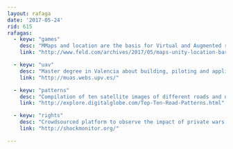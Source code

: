 ```yaml
---
layout: rafaga
date: '2017-05-24'
rid: 615
rafagas:
  - keyw: "games"
    desc: "MMaps and location are the basis for Virtual and Augmented reality games "
    link: "http://www.feld.com/archives/2017/05/maps-unity-location-based-games-mapbox.html"

  - keyw: "uav"
    desc: "Master degree in Valencia about building, piloting and applications for unmanned aerial vehicles"
    link: "http://muas.webs.upv.es/"

  - keyw: "patterns"
    desc: "Compilation of ten satellite images of different roads and neighborhoods patterns around the world"
    link: "http://explore.digitalglobe.com/Top-Ten-Road-Patterns.html"

  - keyw: "rights"
    desc: "Crowdsourced platform to observe the impact of private wars on Human Rights"
    link: "http://shockmonitor.org/"

---
```



